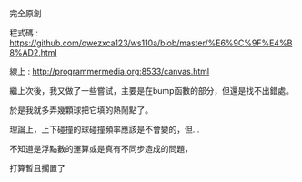 完全原創

程式碼 : https://github.com/qwezxca123/ws110a/blob/master/%E6%9C%9F%E4%B8%AD2.html

線上 : http://programmermedia.org:8533/canvas.html

繼上次後，我又做了一些嘗試，主要是在bump函數的部分，但還是找不出錯處。

於是我就多弄幾顆球把它填的熱鬧點了。

理論上，上下碰撞的球碰撞頻率應該是不會變的，但...

不知道是浮點數的運算或是真有不同步造成的問題，

打算暫且擱置了
